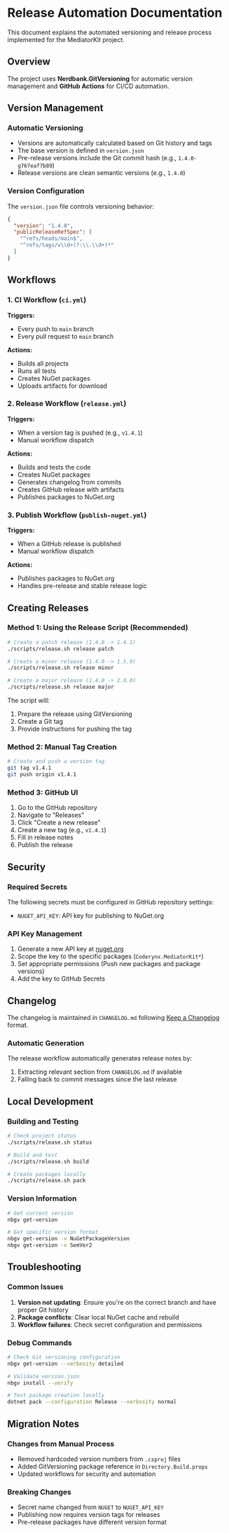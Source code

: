 # Release Automation Documentation

This document explains the automated versioning and release process implemented for the MediatorKit project.

## Overview

The project uses **Nerdbank.GitVersioning** for automatic version management and **GitHub Actions** for CI/CD automation.

## Version Management

### Automatic Versioning

- Versions are automatically calculated based on Git history and tags
- The base version is defined in `version.json`
- Pre-release versions include the Git commit hash (e.g., `1.4.0-g767eaf7b89`)
- Release versions are clean semantic versions (e.g., `1.4.0`)

### Version Configuration

The `version.json` file controls versioning behavior:

```json
{
  "version": "1.4.0",
  "publicReleaseRefSpec": [
    "^refs/heads/main$",
    "^refs/tags/v\\d+(?:\\.\\d+)*"
  ]
}
```

## Workflows

### 1. CI Workflow (`ci.yml`)

**Triggers:**
- Every push to `main` branch
- Every pull request to `main` branch

**Actions:**
- Builds all projects
- Runs all tests
- Creates NuGet packages
- Uploads artifacts for download

### 2. Release Workflow (`release.yml`)

**Triggers:**
- When a version tag is pushed (e.g., `v1.4.1`)
- Manual workflow dispatch

**Actions:**
- Builds and tests the code
- Creates NuGet packages
- Generates changelog from commits
- Creates GitHub release with artifacts
- Publishes packages to NuGet.org

### 3. Publish Workflow (`publish-nuget.yml`)

**Triggers:**
- When a GitHub release is published
- Manual workflow dispatch

**Actions:**
- Publishes packages to NuGet.org
- Handles pre-release and stable release logic

## Creating Releases

### Method 1: Using the Release Script (Recommended)

```bash
# Create a patch release (1.4.0 -> 1.4.1)
./scripts/release.sh release patch

# Create a minor release (1.4.0 -> 1.5.0)
./scripts/release.sh release minor

# Create a major release (1.4.0 -> 2.0.0)
./scripts/release.sh release major
```

The script will:
1. Prepare the release using GitVersioning
2. Create a Git tag
3. Provide instructions for pushing the tag

### Method 2: Manual Tag Creation

```bash
# Create and push a version tag
git tag v1.4.1
git push origin v1.4.1
```

### Method 3: GitHub UI

1. Go to the GitHub repository
2. Navigate to "Releases"
3. Click "Create a new release"
4. Create a new tag (e.g., `v1.4.1`)
5. Fill in release notes
6. Publish the release

## Security

### Required Secrets

The following secrets must be configured in GitHub repository settings:

- `NUGET_API_KEY`: API key for publishing to NuGet.org

### API Key Management

1. Generate a new API key at [nuget.org](https://www.nuget.org/account/apikeys)
2. Scope the key to the specific packages (`Coderynx.MediatorKit*`)
3. Set appropriate permissions (Push new packages and package versions)
4. Add the key to GitHub Secrets

## Changelog

The changelog is maintained in `CHANGELOG.md` following [Keep a Changelog](https://keepachangelog.com/) format.

### Automatic Generation

The release workflow automatically generates release notes by:
1. Extracting relevant section from `CHANGELOG.md` if available
2. Falling back to commit messages since the last release

## Local Development

### Building and Testing

```bash
# Check project status
./scripts/release.sh status

# Build and test
./scripts/release.sh build

# Create packages locally
./scripts/release.sh pack
```

### Version Information

```bash
# Get current version
nbgv get-version

# Get specific version format
nbgv get-version -v NuGetPackageVersion
nbgv get-version -v SemVer2
```

## Troubleshooting

### Common Issues

1. **Version not updating**: Ensure you're on the correct branch and have proper Git history
2. **Package conflicts**: Clear local NuGet cache and rebuild
3. **Workflow failures**: Check secret configuration and permissions

### Debug Commands

```bash
# Check Git versioning configuration
nbgv get-version --verbosity detailed

# Validate version.json
nbgv install --verify

# Test package creation locally
dotnet pack --configuration Release --verbosity normal
```

## Migration Notes

### Changes from Manual Process

- Removed hardcoded version numbers from `.csproj` files
- Added GitVersioning package reference in `Directory.Build.props`
- Updated workflows for security and automation

### Breaking Changes

- Secret name changed from `NUGET` to `NUGET_API_KEY`
- Publishing now requires version tags for releases
- Pre-release packages have different version format